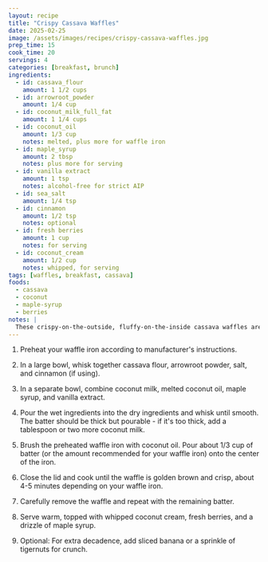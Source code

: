 ```yaml
---
layout: recipe
title: "Crispy Cassava Waffles"
date: 2025-02-25
image: /assets/images/recipes/crispy-cassava-waffles.jpg
prep_time: 15
cook_time: 20
servings: 4
categories: [breakfast, brunch]
ingredients:
  - id: cassava_flour
    amount: 1 1/2 cups
  - id: arrowroot_powder
    amount: 1/4 cup
  - id: coconut_milk_full_fat
    amount: 1 1/4 cups
  - id: coconut_oil
    amount: 1/3 cup
    notes: melted, plus more for waffle iron
  - id: maple_syrup
    amount: 2 tbsp
    notes: plus more for serving
  - id: vanilla extract
    amount: 1 tsp
    notes: alcohol-free for strict AIP
  - id: sea_salt
    amount: 1/4 tsp
  - id: cinnamon
    amount: 1/2 tsp
    notes: optional
  - id: fresh berries
    amount: 1 cup
    notes: for serving
  - id: coconut_cream
    amount: 1/2 cup
    notes: whipped, for serving
tags: [waffles, breakfast, cassava]
foods:
  - cassava
  - coconut
  - maple-syrup
  - berries
notes: |
  These crispy-on-the-outside, fluffy-on-the-inside cassava waffles are the perfect weekend breakfast treat that's completely AIP-compliant. The cassava flour provides a neutral base that works beautifully with sweet toppings. For best results, make sure your waffle iron is well-heated before adding the batter. Leftover waffles can be frozen and reheated in a toaster for quick weekday breakfasts.
---
```

1. Preheat your waffle iron according to manufacturer's instructions.

2. In a large bowl, whisk together cassava flour, arrowroot powder, salt, and cinnamon (if using).

3. In a separate bowl, combine coconut milk, melted coconut oil, maple syrup, and vanilla extract.

4. Pour the wet ingredients into the dry ingredients and whisk until smooth. The batter should be thick but pourable - if it's too thick, add a tablespoon or two more coconut milk.

5. Brush the preheated waffle iron with coconut oil. Pour about 1/3 cup of batter (or the amount recommended for your waffle iron) onto the center of the iron.

6. Close the lid and cook until the waffle is golden brown and crisp, about 4-5 minutes depending on your waffle iron.

7. Carefully remove the waffle and repeat with the remaining batter.

8. Serve warm, topped with whipped coconut cream, fresh berries, and a drizzle of maple syrup.

9. Optional: For extra decadence, add sliced banana or a sprinkle of tigernuts for crunch.
